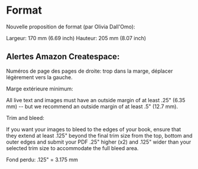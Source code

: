 # Format

Nouvelle proposition de format (par Olivia Dall'Omo):

Largeur: 170 mm (6.69 inch)
Hauteur: 205 mm (8.07 inch)

## Alertes Amazon Createspace:

Numéros de page des pages de droite: trop dans la marge, déplacer légèrement vers la gauche. 

Marge extérieure minimum:

All live text and images must have an outside margin of at least .25" (6.35 mm) -- but we recommend an outside margin of at least .5"  (12.7 mm).

Trim and bleed:

If you want your images to bleed to the edges of your book, ensure that they extend at least .125" beyond the final trim size from the top, bottom and outer edges and submit your PDF .25" higher (x2) and .125" wider than your selected trim size to accommodate the full bleed area.

Fond perdu: 
.125" = 3.175 mm

